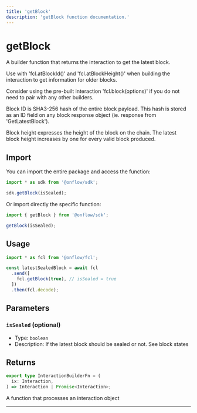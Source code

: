```yaml
---
title: 'getBlock'
description: 'getBlock function documentation.'
---
```


<!-- THIS DOCUMENT IS AUTO-GENERATED FROM [onflow/sdk/src/build/cadence/build-get-block.ts](https://github.com/onflow/fcl-js/tree/master/packages/sdk/src/build/cadence/build-get-block.ts). DO NOT EDIT MANUALLY -->

# getBlock

A builder function that returns the interaction to get the latest block.

Use with 'fcl.atBlockId()' and 'fcl.atBlockHeight()' when building the interaction to get information for older blocks.

Consider using the pre-built interaction 'fcl.block(options)' if you do not need to pair with any other builders.

Block ID is SHA3-256 hash of the entire block payload. This hash is stored as an ID field on any block response object (ie. response from 'GetLatestBlock').

Block height expresses the height of the block on the chain. The latest block height increases by one for every valid block produced.

## Import

You can import the entire package and access the function:

```typescript
import * as sdk from '@onflow/sdk';

sdk.getBlock(isSealed);
```

Or import directly the specific function:

```typescript
import { getBlock } from '@onflow/sdk';

getBlock(isSealed);
```

## Usage

```typescript
import * as fcl from '@onflow/fcl';

const latestSealedBlock = await fcl
  .send([
    fcl.getBlock(true), // isSealed = true
  ])
  .then(fcl.decode);
```

## Parameters

### `isSealed` (optional)

- Type: `boolean`
- Description: If the latest block should be sealed or not. See block states

## Returns

```typescript
export type InteractionBuilderFn = (
  ix: Interaction,
) => Interaction | Promise<Interaction>;
```

A function that processes an interaction object

---
